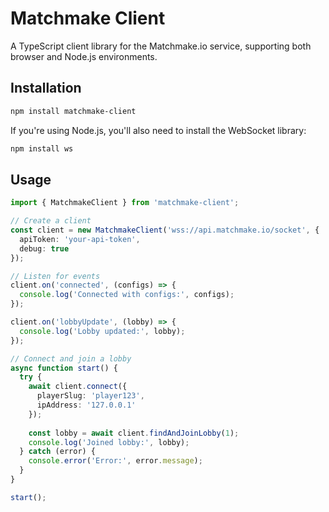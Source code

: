 # Matchmake Client

A TypeScript client library for the Matchmake.io service, supporting both browser and Node.js environments.

## Installation

```bash
npm install matchmake-client
```

If you're using Node.js, you'll also need to install the WebSocket library:

```bash
npm install ws
```


## Usage

```typescript
import { MatchmakeClient } from 'matchmake-client';

// Create a client
const client = new MatchmakeClient('wss://api.matchmake.io/socket', {
  apiToken: 'your-api-token',
  debug: true
});

// Listen for events
client.on('connected', (configs) => {
  console.log('Connected with configs:', configs);
});

client.on('lobbyUpdate', (lobby) => {
  console.log('Lobby updated:', lobby);
});

// Connect and join a lobby
async function start() {
  try {
    await client.connect({
      playerSlug: 'player123',
      ipAddress: '127.0.0.1'
    });
    
    const lobby = await client.findAndJoinLobby(1);
    console.log('Joined lobby:', lobby);
  } catch (error) {
    console.error('Error:', error.message);
  }
}

start();
```
